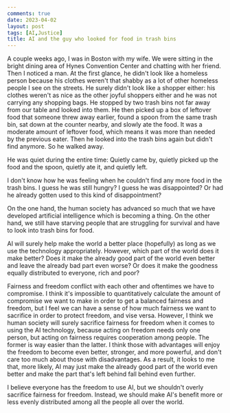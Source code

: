 ```yaml
---
comments: true
date: 2023-04-02
layout: post
tags: [AI,Justice]
title: AI and the guy who looked for food in trash bins
---
```


A couple weeks ago, I was in Boston with my wife. We were sitting in the bright dining area of Hynes Convention Center and chatting with her friend. Then I noticed a man. At the first glance, he didn't look like a homeless person because his clothes weren't that shabby as a lot of other homeless people I see on the streets. He surely didn't look like a shopper either: his clothes weren't as nice as the other joyful shoppers either and he was not carrying any shopping bags. He stopped by two trash bins not far away from our table and looked into them. He then picked up a box of leftover food that someone threw away earlier, found a spoon from the same trash bin, sat down at the counter nearby, and slowly ate the food. It was a moderate amount of leftover food, which means it was more than needed by the previous eater. Then he looked into the trash bins again but didn't find anymore. So he walked away.

He was quiet during the entire time: Quietly came by, quietly picked up the food and the spoon, quietly ate it, and quietly left.

I don't know how he was feeling when he couldn't find any more food in the trash bins. I guess he was still hungry? I guess he was disappointed? Or had he already gotten used to this kind of disappointment?

On the one hand, the human society has advanced so much that we have developed artificial intelligence which is becoming a thing. On the other hand, we still have starving people that are struggling for survival and have to look into trash bins for food.

AI will surely help make the world a better place (hopefully) as long as we use the technology appropriately. However, which part of the world does it make better? Does it make the already good part of the world even better and leave the already bad part even worse? Or does it make the goodness equally distributed to everyone, rich and poor?

Fairness and freedom conflict with each other and oftentimes we have to compromise. I think it's impossible to quantitatively calculate the amount of compromise we want to make in order to get a balanced fairness and freedom, but I feel we can have a sense of how much fairness we want to sacrifice in order to protect freedom, and vise versa. However, I think we human society will surely sacrifice fairness for freedom when it comes to using the AI technology, because acting on freedom needs only one person, but acting on fairness requires cooperation among people. The former is way easier than the latter. I think those with advantages will enjoy the freedom to become even better, stronger, and more powerful, and don't care too much about those with disadvantages. As a result, it looks to me that, more likely, AI may just make the already good part of the world even better and make the part that's left behind fall behind even further.

I believe everyone has the freedom to use AI, but we shouldn't overly sacrifice fairness for freedom. Instead, we should make AI's benefit more or less evenly distributed among all the people all over the world.

